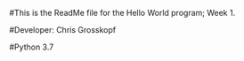 #This is the ReadMe file for the Hello World program; Week 1.

#Developer: Chris Grosskopf

#Python 3.7
